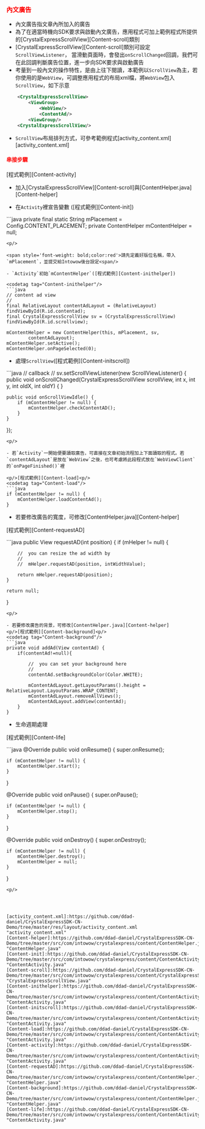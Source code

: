 ﻿<h3 id='content' style='color:red'>內文廣告</h3>

- 內文廣告指文章內所加入的廣告
- 為了在適當時機向SDK要求與啟動內文廣告，應用程式可加上範例程式所提供的[CrystalExpressScrollView][Content-scroll]類別
- [CrystalExpressScrollView][Content-scroll]類別可設定`ScrollViewListener`，
當滑動頁面時，會發出`onScrollChanged`回調，我們可在此回調判斷廣告位置，進一步向SDK要求與啟動廣告
- 考量到一般內文的操作特性，是由上往下閱讀，本範例以`ScrollView`為主，若你使用的是`WebView`，可調整應用程式的布局xml檔，將`WebView`包入`ScrollView`，如下示意
```xml
	<CrystalExpressScrollView>
		<ViewGroup>
			<WebView/>
			<ContentAd/>
		<ViewGroup/>
	<CrystalExpressScrollView/>
```

- `ScrollView`布局排列方式，可參考範例程式[activity_content.xml][activity_content.xml]

<h4 id='content-1' style='color:red'>串接步驟</h4>

<p/>[程式範例][Content-activity]<p/>

- 加入[CrystalExpressScrollView][Content-scroll]與[ContentHelper.java][Content-helper]

- 在`Activity`裡宣告變數 ([程式範例][Content-init])

<codetag tag="Content-init"/>
```java
private final static String mPlacement = Config.CONTENT_PLACEMENT;
private ContentHelper mContentHelper = null;

```
<p/>
	
<span style='font-weight: bold;color:red'>請先定義好版位名稱，帶入`mPlacement`，並提交給Intowow後台設定<span/>

- `Activity`初始`mContentHelper`([程式範例][Content-inithelper])

<codetag tag="Content-inithelper"/>
```java
// content ad view
//
final RelativeLayout contentAdLayout = (RelativeLayout) findViewById(R.id.contentad);
final CrystalExpressScrollView sv = (CrystalExpressScrollView) findViewById(R.id.scrollview);

mContentHelper = new ContentHelper(this, mPlacement, sv,
		contentAdLayout);
mContentHelper.setActive();
mContentHelper.onPageSelected(0);
```
<p/>

- 處理`ScrollView`([程式範例][Content-initscroll])
<codetag tag="Content-initscroll"/>
```java
// callback
//
sv.setScrollViewListener(new ScrollViewListener() {
	public void onScrollChanged(CrystalExpressScrollView scrollView,
			int x, int y, int oldX, int oldY) {
	}

	public void onScrollViewIdle() {
		if (mContentHelper != null) {
			mContentHelper.checkContentAD();
		}
	}
});
```
<p/>

- 若`Activity`一開始便要讀取廣告，可直接在文章初始流程加上下面讀取的程式。若`contentAdLayout`是放在`WebView`之後，也可考慮將此段程式放在`WebViewClient`的`onPageFinished()`裡

<p/>[程式範例][Content-load]<p/>
<codetag tag="Content-load"/>
```java
if (mContentHelper != null) {
	mContentHelper.loadContentAd();
}
```
<p/>

- 若要修改廣告的寬度，可修改[ContentHelper.java][Content-helper]

<p/>[程式範例][Content-requestAD]<p/>
<codetag tag="Content-requestAD"/>
```java
public View requestAD(int position) {
	if (mHelper != null) {

		//	you can resize the ad width by
		//
		//	mHelper.requestAD(position, intWidthValue);

		return mHelper.requestAD(position);
	}

	return null;
}
```
<p/>

- 若要修改廣告的背景，可修改[ContentHelper.java][Content-helper]
<p/>[程式範例][Content-background]<p/>
<codetag tag="Content-background"/>
```java
private void addAd(View contentAd) {
	if(contentAd!=null){

		//	you can set your background here
		//
		contentAd.setBackgroundColor(Color.WHITE);

		mContentAdLayout.getLayoutParams().height = RelativeLayout.LayoutParams.WRAP_CONTENT;
		mContentAdLayout.removeAllViews();
		mContentAdLayout.addView(contentAd);
	}
}
```
<p/>

- 生命週期處理

<p/>[程式範例][Content-life]<p/>
<codetag tag="Content-life" id="content_life"/>
```java
@Override
public void onResume() {
	super.onResume();

	if (mContentHelper != null) {
		mContentHelper.start();
	}
}

@Override
public void onPause() {
	super.onPause();

	if (mContentHelper != null) {
		mContentHelper.stop();
	}
}

@Override
public void onDestroy() {
	super.onDestroy();

	if (mContentHelper != null) {
		mContentHelper.destroy();
		mContentHelper = null;
	}

}
```
<p/>

 
 

[activity_content.xml]:https://github.com/ddad-daniel/CrystalExpressSDK-CN-Demo/tree/master/res/layout/activity_content.xml "activity_content.xml"
[Content-helper]:https://github.com/ddad-daniel/CrystalExpressSDK-CN-Demo/tree/master/src/com/intowow/crystalexpress/content/ContentHelper.java#L10 "ContentHelper.java" 
[Content-init]:https://github.com/ddad-daniel/CrystalExpressSDK-CN-Demo/tree/master/src/com/intowow/crystalexpress/content/ContentActivity.java#L26 "ContentActivity.java" 
[Content-scroll]:https://github.com/ddad-daniel/CrystalExpressSDK-CN-Demo/tree/master/src/com/intowow/crystalexpress/content/CrystalExpressScrollView.java#L8 "CrystalExpressScrollView.java" 
[Content-inithelper]:https://github.com/ddad-daniel/CrystalExpressSDK-CN-Demo/tree/master/src/com/intowow/crystalexpress/content/ContentActivity.java#L130 "ContentActivity.java" 
[Content-initscroll]:https://github.com/ddad-daniel/CrystalExpressSDK-CN-Demo/tree/master/src/com/intowow/crystalexpress/content/ContentActivity.java#L142 "ContentActivity.java" 
[Content-load]:https://github.com/ddad-daniel/CrystalExpressSDK-CN-Demo/tree/master/src/com/intowow/crystalexpress/content/ContentActivity.java#L158 "ContentActivity.java" 
[Content-activity]:https://github.com/ddad-daniel/CrystalExpressSDK-CN-Demo/tree/master/src/com/intowow/crystalexpress/content/ContentActivity.java#L24 "ContentActivity.java" 
[Content-requestAD]:https://github.com/ddad-daniel/CrystalExpressSDK-CN-Demo/tree/master/src/com/intowow/crystalexpress/content/ContentHelper.java#L66 "ContentHelper.java" 
[Content-background]:https://github.com/ddad-daniel/CrystalExpressSDK-CN-Demo/tree/master/src/com/intowow/crystalexpress/content/ContentHelper.java#L124 "ContentHelper.java" 
[Content-life]:https://github.com/ddad-daniel/CrystalExpressSDK-CN-Demo/tree/master/src/com/intowow/crystalexpress/content/ContentActivity.java#L165 "ContentActivity.java" 
